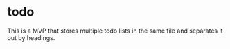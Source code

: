 # todo

This is a MVP that stores multiple todo lists in the same file and separates it out by headings.
